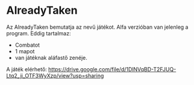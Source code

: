 # AlreadyTaken

Az AlreadyTaken bemutatja az nevű játékot. Alfa verzióban van jelenleg a program.
Eddig tartalmaz:
- Combatot
- 1 mapot
- van játéknak aláfastő zenéje.

A játék elérhető: https://drive.google.com/file/d/1DlNVqBD-T2FJUQ-Ltq2_ji_OTF3WyXzp/view?usp=sharing
